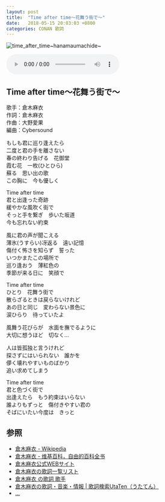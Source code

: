```yaml
---
layout: post
title:  "Time after time～花舞う街で～"
date:   2018-05-15 20:03:03 +0800
categories: CONAN 歌詞
---
```

![time_after_time~hanamaumachide~](https://raw.githubusercontent.com/mistydew/dc/master/images/Time%20after%20time%EF%BD%9E%E8%8A%B1%E8%88%9E%E3%81%86%E8%A1%97%E3%81%A7%EF%BD%9E.jpg)

<audio controls>
  <source src="https://raw.githubusercontent.com/mistydew/dc/master/audio/Time%20after%20time%7E%E8%8A%B1%E8%88%9E%E3%81%86%E8%A1%97%E3%81%A7%7E.mp3" type="audio/mpeg">
您的浏览器不支持 audio 元素。
</audio>

## Time after time～花舞う街で～

歌手：倉木麻衣<br>
作詞：倉木麻衣<br>
作曲：大野愛果<br>
編曲：Cybersound

もしも君に巡り逢えたら<br>
二度と君の手を離さない<br>
春の終わり告げる　花御堂<br>
霞む花　一枚(ひとひら)<br>
蘇る　思い出の歌<br>
この胸に　今も優しく

Time after time<br>
君と出逢った奇跡<br>
緩やかな風吹く街で<br>
そっと手を繋ぎ　歩いた坂道<br>
今も忘れない約束

風に君の声が聞こえる<br>
薄氷(うすらい)冴返る　遠い記憶<br>
傷付く怖さを知らず　誓った<br>
いつかまたこの場所で<br>
巡り逢おう　薄紅色の<br>
季節が来る日に　笑顔で

Time after time<br>
ひとり　花舞う街で<br>
散らざるときは戻らないけれど<br>
あの日と同じ　変わらない景色に<br>
涙ひらり　待っていたよ

風舞う花びらが　水面を撫でるように<br>
大切に想うほど　切なく…

人は皆孤独と言うけれど<br>
探さずにはいられない　誰かを<br>
儚く壊れやすいものばかり<br>
追い求めてしまう

Time after time<br>
君と色づく街で<br>
出逢えたら　もう約束はいらない<br>
誰よりもずっと　傷付きやすい君の<br>
そばにいたい今度は　きっと

## 参照
* [倉木麻衣 - Wikipedia](https://ja.wikipedia.org/wiki/倉木麻衣)
* [倉木麻衣 - 维基百科，自由的百科全书](https://zh.wikipedia.org/wiki/倉木麻衣)
* [倉木麻衣公式WEBサイト](http://www.mai-kuraki.com)
* [倉木麻衣の歌詞一覧リスト](https://www.uta-net.com/artist/3126)
* [倉木麻衣 の歌詞 歌手](http://www.kasi-time.com/subcat-uta-393-1.html)
* [倉木麻衣の歌詞・音楽・情報 \| 歌詞検索UtaTen（うたてん）](https://utaten.com/artist/倉木麻衣)
* [...](https://github.com/mistydew)
